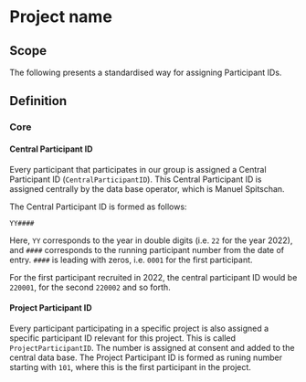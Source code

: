 # Project name

## Scope

The following presents a standardised way for assigning Participant IDs.

## Definition

### Core

#### Central Participant ID

Every participant that participates in our group is assigned a Central Participant ID (`CentralParticipantID`). This Central Participant ID is assigned centrally by the data base operator, which is Manuel Spitschan.

The Central Participant ID is formed as follows:

```
YY####
```

Here, `YY` corresponds to the year in double digits (i.e. `22` for the year 2022), and `####` corresponds to the running participant number from the date of entry. `####` is leading with zeros, i.e. `0001` for the first participant.

For the first participant recruited in 2022, the central participant ID would be `220001`, for the second `220002` and so forth.

#### Project Participant ID

Every participant participating in a specific project is also assigned a specific participant ID relevant for this project. This is called `ProjectParticipantID`. The number is assigned at consent and added to the central data base. The Project Participant ID is formed as runing number starting with `101`, where this is the first participant in the project.